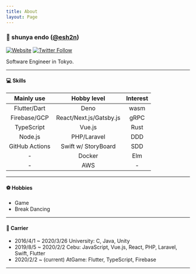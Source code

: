 ```yaml
---
title: About
layout: Page
---
```


### 👨 shunya endo ([@esh2n](https://github.com/esh2n))

[![Website](https://img.shields.io/badge/esh2n.com-up-sccess?style=for-the-badge)](https://www.esh2n.com/)
[![Twitter Follow](https://img.shields.io/twitter/follow/esh2n?color=1DA1F2&logo=twitter&style=for-the-badge)](https://twitter.com/esh2n)

Software Engineer in Tokyo.

---

#### 💻 Skills

|   Mainly use   |       Hobby level       | Interest |
| :------------: | :---------------------: | :------: |
|  Flutter/Dart  |          Deno           |   wasm   |
|  Firebase/GCP  | React/Next.js/Gatsby.js |   gRPC   |
|   TypeScript   |         Vue.js          |   Rust   |
|    Node.js     |       PHP/Laravel       |   DDD    |
| GitHub Actions |   Swift w/ StoryBoard   |   SDD    |
|       -        |         Docker          |   Elm    |
|       -        |           AWS           |    -     |

---

#### ⚽️ Hobbies

- Game
- Break Dancing

---

#### 📕 Carrier

- 2016/4/1 ~ 2020/3/26 University: C, Java, Unity
- 2019/8/5 ~ 2020/2/2 Cebu: JavaScript, Vue.js, React, PHP, Laravel, Swift, Flutter
- 2020/2/2 ~ (current) AtGame: Flutter, TypeScript, Firebase

---

[website]: https://www.esh2n.com/
[twitter]: https://twitter.com/esh2n
[mail]: shunnyaendoh.bz@gmail.com

